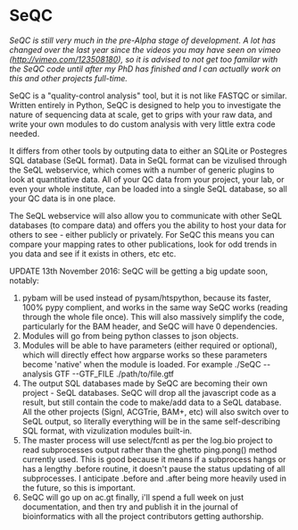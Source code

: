 # SeQC

_SeQC is still very much in the pre-Alpha stage of development. A lot has changed over the last year since the videos you may have seen on vimeo (http://vimeo.com/123508180), so it is advised to not get too familar with the SeQC code until after my PhD has finished and I can actually work on this and other projects full-time._

SeQC is a "quality-control analysis" tool, but it is not like FASTQC or similar. Written entirely in Python, SeQC is designed to help you to investigate the nature of sequencing data at scale, get to grips with your raw data, and write your own modules to do custom analysis with very little extra code needed.

It differs from other tools by outputing data to either an SQLite or Postegres SQL database (SeQL format). Data in SeQL format can be vizulised through the SeQL webservice, which comes with a number of generic plugins to look at quantitative data. All of your QC data from your project, your lab, or even your whole institute, can be loaded into a single SeQL database, so all your QC data is in one place.

The SeQL webservice will also allow you to communicate with other SeQL databases (to compare data) and offers you the ability to host your data for others to see - either publicly or privately. For SeQC this means you can compare your mapping rates to other publications, look for odd trends in you data and see if it exists in others, etc etc.

UPDATE 13th November 2016:
SeQC will be getting a big update soon, notably:

 1. pybam will be used instead of pysam/htspython, because its faster, 100% pypy complient, and works in the same way SeQC works (reading through the whole file once). This will also massively simplify the code, particularly for the BAM header, and SeQC will have 0 dependencies.
 2. Modules will go from being python classes to json objects.
 3. Modules will be able to have parameters (either required or optional), which will directly effect how argparse works so these parameters become 'native' when the module is loaded. For example ./SeQC --analysis GTF --GTF_FILE ./path/to/file.gtf
 4. The output SQL databases made by SeQC are becoming their own project - SeQL databases. SeQC will drop all the javascript code as a result, but still contain the code to make/add data to a SeQL database. All the other projects (Signl, ACGTrie, BAM+, etc) will also switch over to SeQL output, so literally everything will be in the same self-describing SQL format, with vizulization modules built-in.
 5. The master process will use select/fcntl as per the log.bio project to read subprocesses output rather than the ghetto ping.pong() method currently used. This is good because it means if a subprocess hangs or has a lengthy .before routine, it doesn't pause the status updating of all subprocesses. I anticipate .before and .after being more heavily used in the future, so this is important.
 6. SeQC will go up on ac.gt finally, i'll spend a full week on just documentation, and then try and publish it in the journal of bioinformatics with all the project contributors getting authorship.
